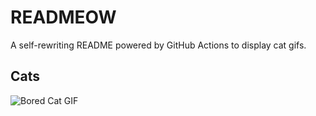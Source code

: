 # READMEOW

A self-rewriting README powered by GitHub Actions to display cat gifs.

## Cats

![Bored Cat GIF](https://media2.giphy.com/media/v1.Y2lkPTlhY2QwMmRhYmY5OHQyNjM5OGxhMXRvOXJrcmQ0ODRqd3hrM2R1NHo4Y3AzdjlqcCZlcD12MV9naWZzX3NlYXJjaCZjdD1n/mlvseq9yvZhba/200.gif)
